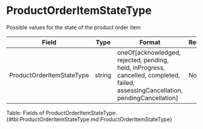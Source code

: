 <!--
    ATTENTION: This file was generated via gradle!
               Do NOT manually edit this file! Any such changes will be overwritten!
-->

# ProductOrderItemStateType

Possible values for the state of the product order item

| Field | Type | Format | Required |
|-------|---|--------|---|
| ProductOrderItemStateType | string | oneOf[acknowledged, rejected, pending, held, inProgress, cancelled, completed, failed, assessingCancellation, pendingCancellation] | No |

Table: Fields of ProductOrderItemStateType. {#tbl:ProductOrderItemStateType.md:ProductOrderItemStateType}
